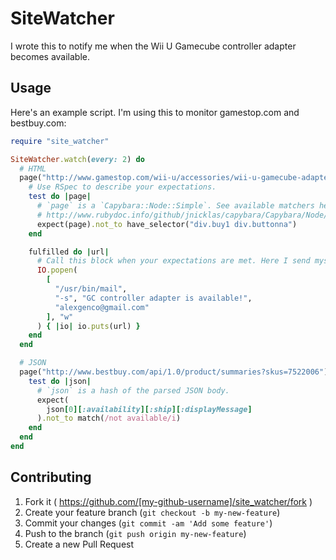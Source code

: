 # SiteWatcher

I wrote this to notify me when the Wii U Gamecube controller adapter becomes
available.

## Usage

Here's an example script. I'm using this to monitor gamestop.com and bestbuy.com:

```ruby
require "site_watcher"

SiteWatcher.watch(every: 2) do
  # HTML
  page("http://www.gamestop.com/wii-u/accessories/wii-u-gamecube-adapter/115426") do
    # Use RSpec to describe your expectations.
    test do |page|
      # `page` is a `Capybara::Node::Simple`. See available matchers here:
      # http://www.rubydoc.info/github/jnicklas/capybara/Capybara/Node/Matchers
      expect(page).not_to have_selector("div.buy1 div.buttonna")
    end

    fulfilled do |url|
      # Call this block when your expectations are met. Here I send myself an email.
      IO.popen(
        [
          "/usr/bin/mail",
          "-s", "GC controller adapter is available!",
          "alexgenco@gmail.com"
        ], "w"
      ) { |io| io.puts(url) }
    end
  end

  # JSON
  page("http://www.bestbuy.com/api/1.0/product/summaries?skus=7522006") do
    test do |json|
      # `json` is a hash of the parsed JSON body.
      expect(
        json[0][:availability][:ship][:displayMessage]
      ).not_to match(/not available/i)
    end
  end
end
```

## Contributing

1. Fork it ( https://github.com/[my-github-username]/site_watcher/fork )
2. Create your feature branch (`git checkout -b my-new-feature`)
3. Commit your changes (`git commit -am 'Add some feature'`)
4. Push to the branch (`git push origin my-new-feature`)
5. Create a new Pull Request
